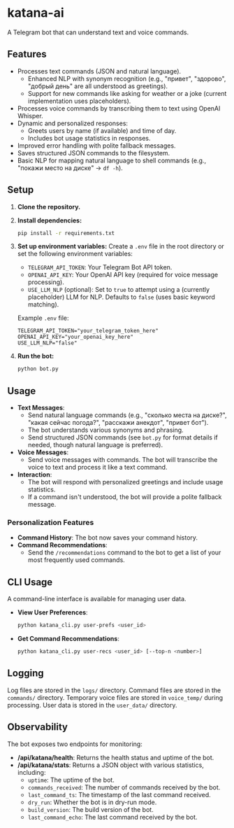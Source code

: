 # katana-ai

A Telegram bot that can understand text and voice commands.

## Features

-   Processes text commands (JSON and natural language).
    -   Enhanced NLP with synonym recognition (e.g., "привет", "здорово", "добрый день" are all understood as greetings).
    -   Support for new commands like asking for weather or a joke (current implementation uses placeholders).
-   Processes voice commands by transcribing them to text using OpenAI Whisper.
-   Dynamic and personalized responses:
    -   Greets users by name (if available) and time of day.
    -   Includes bot usage statistics in responses.
-   Improved error handling with polite fallback messages.
-   Saves structured JSON commands to the filesystem.
-   Basic NLP for mapping natural language to shell commands (e.g., "покажи место на диске" -> `df -h`).

## Setup

1.  **Clone the repository.**
2.  **Install dependencies:**
    ```bash
    pip install -r requirements.txt
    ```
3.  **Set up environment variables:**
    Create a `.env` file in the root directory or set the following environment variables:
    *   `TELEGRAM_API_TOKEN`: Your Telegram Bot API token.
    *   `OPENAI_API_KEY`: Your OpenAI API key (required for voice message processing).
    *   `USE_LLM_NLP` (optional): Set to `true` to attempt using a (currently placeholder) LLM for NLP. Defaults to `false` (uses basic keyword matching).

    Example `.env` file:
    ```
    TELEGRAM_API_TOKEN="your_telegram_token_here"
    OPENAI_API_KEY="your_openai_key_here"
    USE_LLM_NLP="false"
    ```

4.  **Run the bot:**
    ```bash
    python bot.py
    ```

## Usage

-   **Text Messages**:
    -   Send natural language commands (e.g., "сколько места на диске?", "какая сейчас погода?", "расскажи анекдот", "привет бот").
    -   The bot understands various synonyms and phrasing.
    -   Send structured JSON commands (see `bot.py` for format details if needed, though natural language is preferred).
-   **Voice Messages**:
    -   Send voice messages with commands. The bot will transcribe the voice to text and process it like a text command.
-   **Interaction**:
    -   The bot will respond with personalized greetings and include usage statistics.
    -   If a command isn't understood, the bot will provide a polite fallback message.

### Personalization Features

-   **Command History**: The bot now saves your command history.
-   **Command Recommendations**:
    -   Send the `/recommendations` command to the bot to get a list of your most frequently used commands.

## CLI Usage

A command-line interface is available for managing user data.

-   **View User Preferences**:
    ```bash
    python katana_cli.py user-prefs <user_id>
    ```
-   **Get Command Recommendations**:
    ```bash
    python katana_cli.py user-recs <user_id> [--top-n <number>]
    ```

## Logging

Log files are stored in the `logs/` directory.
Command files are stored in the `commands/` directory.
Temporary voice files are stored in `voice_temp/` during processing.
User data is stored in the `user_data/` directory.

## Observability

The bot exposes two endpoints for monitoring:

*   **/api/katana/health**: Returns the health status and uptime of the bot.
*   **/api/katana/stats**: Returns a JSON object with various statistics, including:
    *   `uptime`: The uptime of the bot.
    *   `commands_received`: The number of commands received by the bot.
    *   `last_command_ts`: The timestamp of the last command received.
    *   `dry_run`: Whether the bot is in dry-run mode.
    *   `build_version`: The build version of the bot.
    *   `last_command_echo`: The last command received by the bot.